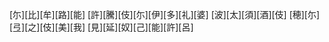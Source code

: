 [尓][比][牟][路][能] [許][騰][伎][尓][伊][多][礼][婆] [波][太][須][酒][伎] [穂][尓][弖][之][伎][美][我] [見][延][奴][己][能][許][呂]
